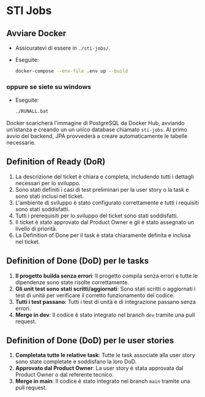 
# STI Jobs

## Avviare Docker

- Assicuratevi di essere in `./sti-jobs/`.
- Eseguite:

   ```bash
   docker-compose --env-file .env up --build
   ```

### oppure se siete su windows

- Eseguite:

   ```bash
   ./RUNALL.bat
   ```

Docker scaricherà l'immagine di PostgreSQL da Docker Hub, avviando un’istanza e creando un un unico database chiamato `sti-jobs`.
Al primo avvio del backend, JPA provvederà a creare automaticamente le tabelle necessarie.

## Definition of Ready (DoR)

1. La descrizione del ticket è chiara e completa, includendo tutti i dettagli necessari per lo sviluppo.
2. Sono stati definiti i casi di test preliminari per la user story o la task e sono stati inclusi nel ticket.
3. L'ambiente di sviluppo è stato configurato correttamente e tutti i requisiti sono stati soddisfatti.
4. Tutti i prerequisiti per lo sviluppo del ticket sono stati soddisfatti.
5. Il ticket è stato approvato dal Product Owner e gli è stato assegnato un livello di priorità.
6. La Definition of Done per il task è stata chiaramente definita e inclusa nel ticket.

## Definition of Done (DoD) per le tasks

1. **Il progetto builda senza errori**: Il progetto compila senza errori e tutte le dipendenze sono state risolte correttamente.
2. **Gli unit test sono stati scritti/aggiornati**: Sono stati scritti o aggiornati i test di unità per verificare il corretto funzionamento del codice.
3. **Tutti i test passano**: Tutti i test di unità e di integrazione passano senza errori.
4. **Merge in dev**: Il codice è stato integrato nel branch `dev` tramite una pull request.

## Definition of Done (DoD) per le user stories

1. **Completata tutte le relative task**: Tutte le task associate alla user story sono state completate e soddisfano la loro DoD.
2. **Approvato dal Product Owner**: La user story è stata approvata dal Product Owner o dal referente tecnico.
3. **Merge in main**: Il codice è stato integrato nel branch `main` tramite una pull request.
